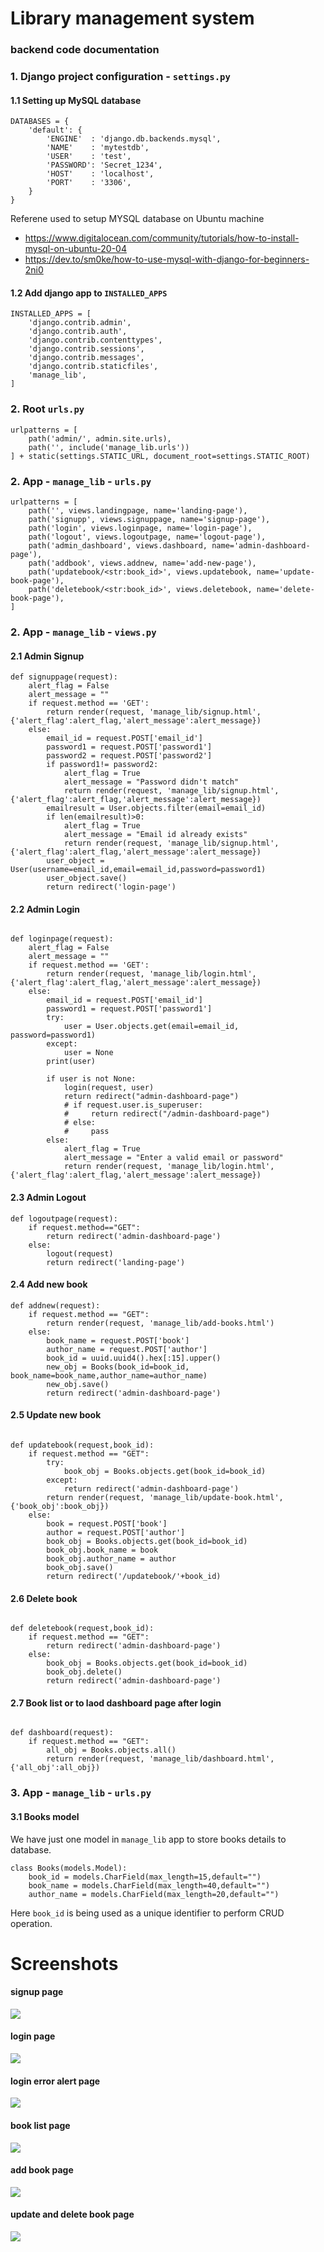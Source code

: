 # Library management system
### backend code documentation

### 1. Django project configuration - `settings.py`
#### 1.1 Setting up MySQL database
```
DATABASES = {
    'default': {
        'ENGINE'  : 'django.db.backends.mysql', 
        'NAME'    : 'mytestdb',                  
        'USER'    : 'test',                    
        'PASSWORD': 'Secret_1234',              
        'HOST'    : 'localhost',                
        'PORT'    : '3306',
    }
}
```
Referene used to setup MYSQL database on Ubuntu machine
- https://www.digitalocean.com/community/tutorials/how-to-install-mysql-on-ubuntu-20-04
- https://dev.to/sm0ke/how-to-use-mysql-with-django-for-beginners-2ni0

#### 1.2 Add django app to `INSTALLED_APPS`
```
INSTALLED_APPS = [
    'django.contrib.admin',
    'django.contrib.auth',
    'django.contrib.contenttypes',
    'django.contrib.sessions',
    'django.contrib.messages',
    'django.contrib.staticfiles',
    'manage_lib',
]
```
### 2. Root `urls.py`
```
urlpatterns = [
    path('admin/', admin.site.urls),
    path('', include('manage_lib.urls'))
] + static(settings.STATIC_URL, document_root=settings.STATIC_ROOT)
```
### 2. App - `manage_lib` - `urls.py`
```
urlpatterns = [
    path('', views.landingpage, name='landing-page'),
    path('signupp', views.signuppage, name='signup-page'),
    path('login', views.loginpage, name='login-page'),
    path('logout', views.logoutpage, name='logout-page'),
    path('admin_dashboard', views.dashboard, name='admin-dashboard-page'),
    path('addbook', views.addnew, name='add-new-page'),
    path('updatebook/<str:book_id>', views.updatebook, name='update-book-page'),
    path('deletebook/<str:book_id>', views.deletebook, name='delete-book-page'),
]
```
### 2. App - `manage_lib` - `views.py`
#### 2.1 Admin Signup
```
def signuppage(request):
    alert_flag = False
    alert_message = ""
    if request.method == 'GET':
        return render(request, 'manage_lib/signup.html',{'alert_flag':alert_flag,'alert_message':alert_message})
    else:
        email_id = request.POST['email_id']
        password1 = request.POST['password1']
        password2 = request.POST['password2']
        if password1!= password2:
            alert_flag = True
            alert_message = "Password didn't match"
            return render(request, 'manage_lib/signup.html',{'alert_flag':alert_flag,'alert_message':alert_message})
        emailresult = User.objects.filter(email=email_id)
        if len(emailresult)>0:
            alert_flag = True
            alert_message = "Email id already exists"
            return render(request, 'manage_lib/signup.html',{'alert_flag':alert_flag,'alert_message':alert_message})
        user_object = User(username=email_id,email=email_id,password=password1)
        user_object.save()
        return redirect('login-page')
```
#### 2.2 Admin Login
```

def loginpage(request):
    alert_flag = False
    alert_message = ""
    if request.method == 'GET':
        return render(request, 'manage_lib/login.html',{'alert_flag':alert_flag,'alert_message':alert_message})
    else:
        email_id = request.POST['email_id']
        password1 = request.POST['password1']
        try:
            user = User.objects.get(email=email_id, password=password1)
        except:
            user = None
        print(user)

        if user is not None:
            login(request, user)
            return redirect("admin-dashboard-page")
            # if request.user.is_superuser:
            #     return redirect("/admin-dashboard-page")
            # else:
            #     pass
        else:
            alert_flag = True
            alert_message = "Enter a valid email or password"
            return render(request, 'manage_lib/login.html',{'alert_flag':alert_flag,'alert_message':alert_message})
```
#### 2.3 Admin Logout
```
def logoutpage(request):
    if request.method=="GET":
        return redirect('admin-dashboard-page')
    else:
        logout(request)
        return redirect('landing-page')
```
#### 2.4 Add new book
```
def addnew(request):
    if request.method == "GET":
        return render(request, 'manage_lib/add-books.html')
    else:
        book_name = request.POST['book']
        author_name = request.POST['author']
        book_id = uuid.uuid4().hex[:15].upper()
        new_obj = Books(book_id=book_id, book_name=book_name,author_name=author_name)
        new_obj.save()
        return redirect('admin-dashboard-page')
```
#### 2.5 Update new book
```

def updatebook(request,book_id):
    if request.method == "GET":
        try:
            book_obj = Books.objects.get(book_id=book_id)
        except:
            return redirect('admin-dashboard-page')
        return render(request, 'manage_lib/update-book.html',{'book_obj':book_obj})
    else:
        book = request.POST['book']
        author = request.POST['author']
        book_obj = Books.objects.get(book_id=book_id)
        book_obj.book_name = book
        book_obj.author_name = author
        book_obj.save()
        return redirect('/updatebook/'+book_id)
```
#### 2.6 Delete book
```

def deletebook(request,book_id):
    if request.method == "GET":
        return redirect('admin-dashboard-page')
    else:
        book_obj = Books.objects.get(book_id=book_id)
        book_obj.delete()
        return redirect('admin-dashboard-page')
```
#### 2.7 Book list or to laod dashboard page after login
```

def dashboard(request):
    if request.method == "GET":
        all_obj = Books.objects.all()
        return render(request, 'manage_lib/dashboard.html',{'all_obj':all_obj})
```
### 3. App - `manage_lib` - `urls.py`
#### 3.1 Books model
We have just one model in `manage_lib` app to store books details to database.
```
class Books(models.Model):
    book_id = models.CharField(max_length=15,default="")
    book_name = models.CharField(max_length=40,default="")
    author_name = models.CharField(max_length=20,default="")
```
Here `book_id` is being used as a unique identifier to perform CRUD operation.

# Screenshots
#### signup page
<img src='https://github.com/MdArbazkhan/library_management/blob/main/manage_lib/static/manage_lib/assets/signup_page.png' />

#### login page
<img src='https://github.com/MdArbazkhan/library_management/blob/main/manage_lib/static/manage_lib/assets/login_page.png' />

#### login error alert page
<img src='https://github.com/MdArbazkhan/library_management/blob/main/manage_lib/static/manage_lib/assets/login_error_alert.png' />

#### book list page
<img src='https://github.com/MdArbazkhan/library_management/blob/main/manage_lib/static/manage_lib/assets/book_list_dashboard.png' />

#### add book page
<img src='https://github.com/MdArbazkhan/library_management/blob/main/manage_lib/static/manage_lib/assets/add_book_Page.png' />

#### update and delete book page
<img src='https://github.com/MdArbazkhan/library_management/blob/main/manage_lib/static/manage_lib/assets/update_delete_book_page.png' />
